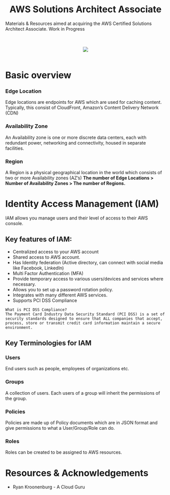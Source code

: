 <h1 align="center"> AWS Solutions Architect Associate </h1>
Materials & Resources aimed at acquiring the AWS Certified Solutions Architect Associate. Work in Progress

<p align="center">
  <br>
  <br>
  <img src="https://cdn.svgporn.com/logos/aws.svg">
  <br>
  <br>
</p>

# Basic overview

### Edge Location
Edge locations are endpoints for AWS which are used for caching content. Typically, this consist of CloudFront, Amazon’s Content Delivery Network (CDN)
### Availability Zone
An Availability zone is one or more discrete data centers, each with redundant power, networking and connectivity, housed in separate facilities.
### Region
A Region is a physical geographical location in the world which consists of two or more Availability zones (AZ’s)
**The number of Edge Locations > Number of Availability Zones > The number of Regions.**

# Identity Access Management (IAM)
IAM allows you manage users and their level of access to their AWS console.
## Key features of IAM:
*	Centralized access to your AWS account
*	Shared access to AWS account.
*	Has Identity federation (Active directory, can connect with social media like Facebook, LinkedIn)
*	Multi Factor Authentication (MFA)
*	Provide temporary access to various users/devices and services where necessary.
*	Allows you to set up a password rotation policy.
*	Integrates with many different AWS services.
*	Supports PCI DSS Compliance

```
What is PCI DSS Compliance?
The Payment Card Industry Data Security Standard (PCI DSS) is a set of security standards designed to ensure that ALL companies that accept, process, store or transmit credit card information maintain a secure environment.
```

## Key Terminologies for IAM
### Users
End users such as people, employees of organizations etc.
### Groups
A collection of users. Each users of a group will inherit the permissions of the group.
### Policies
Policies are made up of Policy documents which are in JSON format and give permissions to what a User/Group/Role can do.
### Roles
Roles can be created to be assigned to AWS resources.

# Resources & Acknowledgements
* Ryan Kroonenburg - A Cloud Guru

